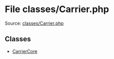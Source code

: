 File classes/Carrier.php
=========

Source: [classes/Carrier.php](https://github.com/PrestaShop/PrestaShop/blob/1.5.0.5/classes/Carrier.php)


Classes
-------

* [CarrierCore](class.CarrierCore.md)

